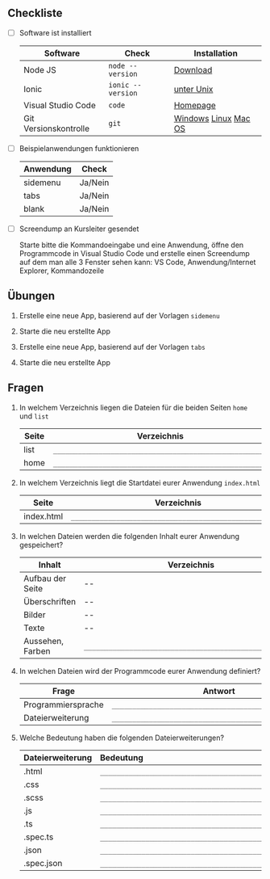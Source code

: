 ## Checkliste

- [ ] Software ist installiert
    
    | Software  | Check  | Installation |
    | --|----- | ---- |
    | Node JS | `node --version`  | [Download](https://nodejs.org/download/release/latest-v8.x/) |
    | Ionic | `ionic --version`  | [unter Unix](http://blog.via-internet.de/blog/2018/11/09/ionic-4-installation-on-unix/) |
    | Visual Studio Code | `code`  | [Homepage](https://code.visualstudio.com/) |
    | Git Versionskontrolle | `git`  | [Windows](https://git-scm.com/download/win) [Linux](https://git-scm.com/download/linux) [Mac OS](https://git-scm.com/download/mac) |
    
- [ ] Beispielanwendungen funktionieren

    | Anwendung | Check |
    | ----------| ----- |
	| sidemenu  | Ja/Nein|
	| tabs      | Ja/Nein|
	| blank     | Ja/Nein|
	

- [ ] Screendump an Kursleiter gesendet

     Starte bitte die Kommandoeingabe und eine Anwendung, öffne den Programmcode in Visual Studio Code und erstelle einen Screendump auf dem man alle 3 Fenster sehen kann: VS Code, Anwendung/Internet Explorer, Kommandozeile

## Übungen

 1. Erstelle eine neue App, basierend auf der Vorlagen `sidemenu`

 2. Starte die neu erstellte App

 3. Erstelle eine neue App, basierend auf der Vorlagen `tabs`

 4. Starte die neu erstellte App

## Fragen

1. In welchem Verzeichnis liegen die Dateien für die beiden Seiten `home` und `list`

    | Seite  |Verzeichnis |
    | --|-- |
    | list | `____________________________________________________` |
    | home | `____________________________________________________` |
    
2. In welchem Verzeichnis liegt die Startdatei eurer Anwendung `index.html`

    | Seite  |Verzeichnis |
    | --|-- |
    | index.html | `____________________________________________________` |

4. In welchen Dateien werden die folgenden Inhalt eurer Anwendung gespeichert?

    | Inhalt  |Verzeichnis |
    | --|-- |
    | Aufbau der Seite|-- |
    | Überschriften|-- |
    | Bilder|-- |
    | Texte|-- |
    | Aussehen, Farben | `____________________________________________________` |


6. In welchen Dateien wird der Programmcode eurer Anwendung definiert?

    | Frage  |Antwort |
    | --|-- |
    | Programmiersprache | `____________________________________________________` |
    | Dateierweiterung | `____________________________________________________` |
    
7. Welche Bedeutung haben die folgenden Dateierweiterungen?

    | Dateierweiterung | Bedeutung  |
    | ---------------- |:---------- |
    | .html          | `____________________________________________________` |
    | .css           | `____________________________________________________` |
    | .scss          | `____________________________________________________` |
    | .js            | `____________________________________________________` |
    | .ts            | `____________________________________________________` |
    | .spec.ts       | `____________________________________________________` |
    | .json          | `____________________________________________________` |
    | .spec.json     | `____________________________________________________` |

